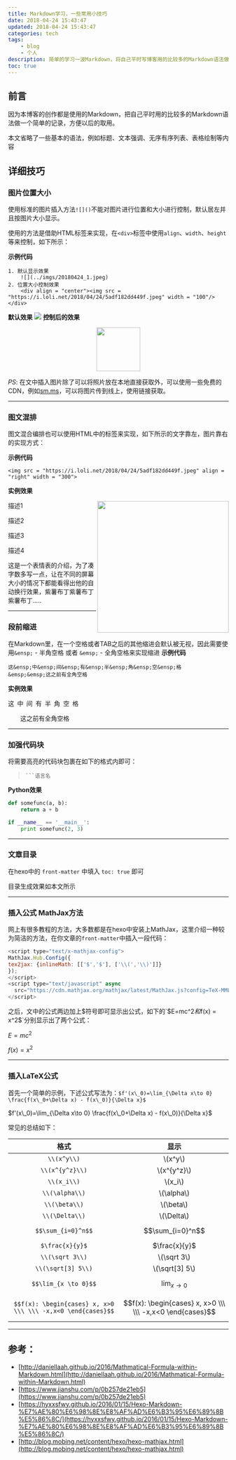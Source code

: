 ```yaml
---
title: Markdown学习，一些常用小技巧
date: 2018-04-24 15:43:47
updated: 2018-04-24 15:43:47
categories: tech
tags: 
	- blog
	- 个人
description: 简单的学习一波Markdown，将自己平时写博客用的比较多的Markdown语法做做记录
toc: true
---
```

<script type="text/x-mathjax-config">
MathJax.Hub.Config({
tex2jax: {inlineMath: [['$','$'], ['\\(','\\)']]}
});
</script>
<script type="text/javascript" async
  src="https://cdn.mathjax.org/mathjax/latest/MathJax.js?config=TeX-MML-AM_CHTML">
</script>

## 前言
因为本博客的创作都是使用的Markdown，把自己平时用的比较多的Markdown语法做一个简单的记录，方便以后的取用。

本文省略了一些基本的语法，例如标题、文本强调、无序有序列表、表格绘制等内容
## 详细技巧
### 图片位置大小
使用标准的图片插入方法`![]()`不能对图片进行位置和大小进行控制，默认居左并且按图片大小显示。

使用的方法是借助HTML标签来实现，在`<div>`标签中使用`align`、`width`、`height`等来控制，如下所示：

**示例代码**
```	
1. 默认显示效果
	![](../imgs/20180424_1.jpeg)
2. 位置大小控制效果
	<div align = "center"><img src = "https://i.loli.net/2018/04/24/5adf182dd449f.jpeg" width = "100"/></div>
```
**默认效果**
![](https://i.loli.net/2018/04/24/5adf182dd449f.jpeg)
**控制后的效果**
<div align = "center"><img src = "https://i.loli.net/2018/04/24/5adf182dd449f.jpeg" width = "100"/></div>

*PS*: 在文中插入图片除了可以将照片放在本地直接获取外，可以使用一些免费的CDN，例如[sm.ms](https://sm.ms/)，可以将图片传到线上，使用链接获取。

---
### 图文混排
图文混合编排也可以使用HTML中的标签来实现，如下所示的文字靠左，图片靠右的实现方式：

**示例代码**
```
<img src = "https://i.loli.net/2018/04/24/5adf182dd449f.jpeg" align = "right" width = "300">
```
**实例效果**

<div><img src = "https://i.loli.net/2018/04/24/5adf182dd449f.jpeg" align = "right" width = "300"></div>

描述1

描述2

描述3

描述4

这是一个表情表的介绍，为了凑字数多写一点，让在不同的屏幕大小的情况下都能看得出他的自动换行效果，紫薯布丁紫薯布丁紫薯布丁.....

---

### 段前缩进
在Markdown里，在一个空格或者TAB之后的其他缩进会默认被无视，因此需要使用`&ensp;` - 半角空格 或者 `&emsp;` - 全角空格来实现缩进
**示例代码**
```
这&ensp;中&ensp;间&ensp;有&ensp;半&ensp;角&ensp;空&ensp;格
&emsp;&emsp;这之前有全角空格
```
**实例效果**

这&ensp;中&ensp;间&ensp;有&ensp;半&ensp;角&ensp;空&ensp;格

&emsp;&emsp;这之前有全角空格

---

### 加强代码块
将需要高亮的代码块包裹在如下的格式内即可：
>```
>```语言名
>```


**Python效果**

``` python
def somefunc(a, b):
    return a + b

if __name__ == '__main__':
    print somefunc(2, 3)

```

---

### 文章目录
在hexo中的 `front-matter` 中填入 `toc: true` 即可

目录生成效果如本文所示

---

### 插入公式 MathJax方法
网上有很多教程的方法，大多数都是在hexo中安装上MathJax，这里介绍一种较为简洁的方法，在你文章的`front-matter`中插入一段代码：
```JavaScript
<script type="text/x-mathjax-config">
MathJax.Hub.Config({
tex2jax: {inlineMath: [['$','$'], ['\\(','\\)']]}
});
</script>
<script type="text/javascript" async
  src="https://cdn.mathjax.org/mathjax/latest/MathJax.js?config=TeX-MML-AM_CHTML">
</script>
```
之后，文中的公式两边加上$符号即可显示出公式，如下的`$E=mc^2$`和`$f(x) = x^2$`分别显示出了两个公式：

$E=mc^2$

$f(x) = x^2$

---

### 插入LaTeX公式

首先一个简单的示例，下述公式写法为：`$f'(x\_0)=\lim_{\Delta x\to 0} \frac{f(x\_0+\Delta x) - f(x\_0)}{\Delta x}$`

$f'(x\_0)=\lim_{\Delta x\to 0} \frac{f(x\_0+\Delta x) - f(x\_0)}{\Delta x}$

常见的总结如下：

|格式      	 |显示	      |
|:-----------:|:----------:|
|`\\(x^y\\)`|\\(x^y\\)|
|`\\(x^{y^z}\\)`|\\(x^{y^z}\\)|
|`\\(x_i\\)`|\\(x_i\\)|
|`\\(\alpha\\)`|\\(\alpha\\)|
|`\\(\beta\\)`|\\(\beta\\)|
|`\\(\Delta\\)`|\\(\Delta\\)|
|`$$\sum_{i=0}^n$$`|$$\sum_{i=0}^n$$|
|`$\frac{x}{y}$`|$\frac{x}{y}$|
|`\\(\sqrt 3\\)`|\\(\sqrt 3\\)|
|`\\(\sqrt[3] 5\\)`|\\(\sqrt[3] 5\\)|
|`$$\lim_{x \to 0}$$`|$$\lim_{x \to 0}$$|
|`$$f(x): \begin{cases} x, x>0 \\\ \\\ -x,x<0 \end{cases}$$`|$$f(x): \begin{cases} x, x>0 \\\ \\\ -x,x<0 \end{cases}$$|

---

## 参考：
* [http://daniellaah.github.io/2016/Mathmatical-Formula-within-Markdown.html](http://daniellaah.github.io/2016/Mathmatical-Formula-within-Markdown.html)
* [https://www.jianshu.com/p/0b257de21eb5](https://www.jianshu.com/p/0b257de21eb5)
* [https://hyxxsfwy.github.io/2016/01/15/Hexo-Markdown-%E7%AE%80%E6%98%8E%E8%AF%AD%E6%B3%95%E6%89%8B%E5%86%8C/](https://hyxxsfwy.github.io/2016/01/15/Hexo-Markdown-%E7%AE%80%E6%98%8E%E8%AF%AD%E6%B3%95%E6%89%8B%E5%86%8C/)
* [http://blog.mobing.net/content/hexo/hexo-mathjax.html](http://blog.mobing.net/content/hexo/hexo-mathjax.html)
